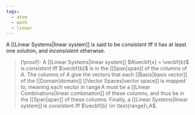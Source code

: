 ```yaml
---
tags:
  - atom
  - math
  - linear
---
```

A [[Linear Systems|linear system]] is said to be *consistent* iff it has at least one solution, and *inconsistent* otherwise.

> [!proof]- A [[Linear Systems|linear system]] $A\vecbf{x} = \vecbf{b}$ is *consistent* iff $\vecbf{b}$ is in the [[Span|span]] of the columns of $A$.
> The columns of $A$ give the vectors that each [[Basis|basis vector]] of the [[Domain|domain]] [[Vector Spaces|vector space]] is mapped to, meaning each vector in $\text{range}\,A$ must be a [[Linear Combinations|linear combination]] of these columns, and thus be in the [[Span|span]] of these columns. Finally, a [[Linear Systems|linear system]] is *consistent* iff $\vecbf{b} \in \text{range}\,A$.